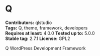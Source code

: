 # Q #
**Contributors:** qlstudio  
**Tags:** Q, theme, framework, developers   
**Requires at least:** 4.0.0 
**Tested up to:** 5.0.0  
**Stable tag:** 2.7.1
**License:** GPL2  

Q WordPress Development Framework
